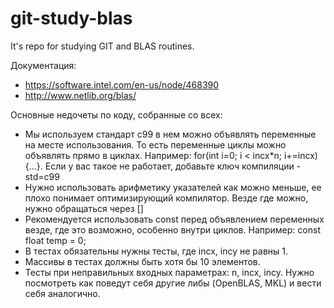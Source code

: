 # git-study-blas
It's repo for studying GIT and BLAS routines.

Документация:
 - https://software.intel.com/en-us/node/468390
 - http://www.netlib.org/blas/


Основные недочеты по коду, собранные со всех:
- Мы используем стандарт c99 в нем можно объявлять переменные на месте использования. То есть переменные циклы можно объявлять прямо в циклах. Например: for(int i=0; i < incx*n; i+=incx){...}. Если у вас такое не работает, добавьте ключ компиляции -std=c99
- Нужно использовать арифметику указателей как можно меньше, ее плохо понимает оптимизирующий компилятор. Везде где можно, нужно обращаться через []
- Рекомендуется использовать const перед объявлением переменных везде, где это возможно, особенно внутри циклов. Например: const float temp = 0;
- В тестах обязательны нужны тесты, где incx, incy не равны 1.
- Массивы в тестах должны быть хотя бы 10 элементов.
- Тесты при неправильных входных параметрах: n, incx, incy. Нужно посмотреть как поведут себя другие либы (OpenBLAS, MKL) и вести себя аналогично.

